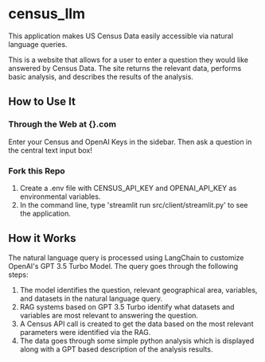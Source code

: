 # census_llm
This application makes US Census Data easily accessible via natural language queries.

This is a website that allows for a user to enter a question they would like answered by Census Data. The site returns the relevant data, performs basic analysis, and describes the results of the analysis.

## How to Use It

### Through the Web at {}.com
Enter your Census and OpenAI Keys in the sidebar. Then ask a question in the central text input box!

### Fork this Repo
1. Create a .env file with CENSUS_API_KEY and OPENAI_API_KEY as environmental variables.
2. In the command line, type 'streamlit run src/client/streamlit.py' to see the application.

## How it Works
The natural language query is processed using LangChain to customize OpenAI's GPT 3.5 Turbo Model. The query goes through the following steps:

1. The model identifies the question, relevant geographical area, variables, and datasets in the natural language query.
2. RAG systems based on GPT 3.5 Turbo identify what datasets and variables are most relevant to answering the question.
3. A Census API call is created to get the data based on the most relevant parameters were identified via the RAG.
4. The data goes through some simple python analysis which is displayed along with a GPT based description of the analysis results.
